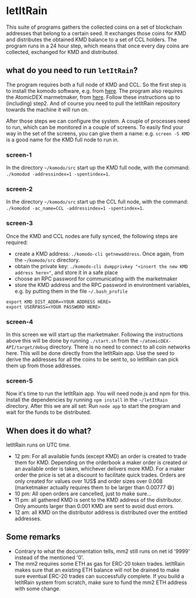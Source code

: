 # letItRain

This suite of programs gathers the collected coins on a set of blockchain addresses that belong to a certain seed. It exchanges those coins for KMD and distributes the obtained KMD balance to a set of CCL holders. The program runs in a 24 hour step, which means that once every day coins are collected, exchanged for KMD and distributed.

## what do you need to run `letItRain`?

The program requires both a full node of KMD and CCL. So the first step is to install the komodo software, e.g. from [here](https://developers.komodoplatform.com/basic-docs/start-here/about-komodo-platform/simple-installations.html). The program also requires the AtomicDEX marmetmaker, from [here](https://developers.komodoplatform.com/basic-docs/atomicdex/atomicdex-tutorials/how-to-become-a-liquidity-provider.html#how-to-become-a-liquidity-provider-on-atomicdex). Follow these instructions up to (including) step2. And of course you need to pull the letItRain repository towards the machine it will run on.

After those steps we can configure the system. A couple of processes need to run, which can be monitored in a couple of screens. To easily find your way in the set of the screens, you can give them a name: e.g. `screen -S KMD` is a good name for the KMD full node to run in.

### screen-1
In the directory `~/komodo/src` start up the KMD full node, with the command: `./komodod -addressindex=1 -spentindex=1`. 

### screen-2
In the directory `~/komodo/src` start up the CCL full node, with the command: `./komodod -ac_name=CCL -addressindex=1 -spentindex=1`.

### screen-3
Once the KMD and CCL nodes are fully synced, the following steps are required:
* create a KMD address: `./komodo-cli getnewaddress`. Once again, from the `~/komodo/src` directory.
* obtain the private key: `./komodo-cli dumpprivkey "<insert the new KMD address here>"`, and store it in a safe place
* choose an RPC password for communicating with the marketmaker
* store the KMD address and the RPC password in environtment variables, e.g. by putting them in the file `~/.bash_profile`
```
export KMD_DIST_ADDR=<YOUR ADDRESS HERE>
export USERPASS=<YOUR PASSWORD HERE>
```

### screen-4
In this screen we will start up the marketmaker. Following the instructions above this will be done by running `./start.sh` from the `~/atomicDEX-API/target/debug` directory. There is no need to connect to all coin networks here. This will be done directly from the letItRain app. Use the seed to derive the addresses for all the coins to be sent to, so letItRain can pick them up from those addresses.

### screen-5
Now it's time to run the letItRain app. You will need node.js and npm for this. Install the dependencies by running `npm install` in the `~/letItRain` directory. After this we are all set: Run `node app` to start the program and wait for the funds to be distributed.

## When does it do what?
letItRain runs on UTC time.
* 12 pm: For all available funds (except KMD) an order is created to trade them for KMD. Depending on the orderbook a maker order is created or an available order is taken, whichever delivers more KMD. For a maker order the price is set at a discount to facilitate quick trades. Orders are only created for values over 1US$ and order sizes over 0.008 (marketmaker actually requires them to be larger than 0.00777 :smile:) 
* 10 pm: All open orders are cancelled, just to make sure...
* 11 pm: all gathered KMD is sent to the KMD address of the distributor. Only amounts larger than 0.001 KMD are sent to avoid dust errors. 
* 12 am: all KMD on the distributor address is distributed over the entitled addresses.

## Some remarks
* Contrary to what the documentation tells, mm2 still runs on net id '9999' instead of the mentioned '0'.
* The mm2 requires some ETH as gas for ERC-20 token trades. letItRain makes sure that an existing ETH balance will not be drained to make sure eventual ERC-20 trades can successfully complete. If you build a letItRain system from scratch, make sure to fund the mm2 ETH address with some change.
